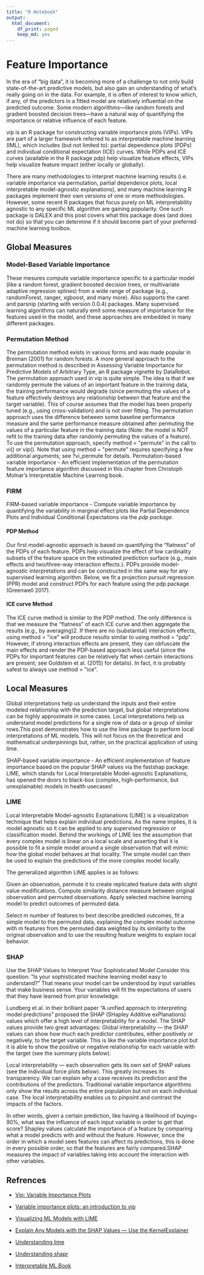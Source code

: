 ```yaml
---
title: "R Notebook"
output:
  html_document:
    df_print: paged
    keep_md: yes
---
```



# Feature Importance 

In the era of “big data”, it is becoming more of a challenge to not only build state-of-the-art predictive models, but also gain an understanding of what’s really going on in the data. For example, it is often of interest to know which, if any, of the predictors in a fitted model are relatively influential on the predicted outcome. Some modern algorithms—like random forests and gradient boosted decision trees—have a natural way of quantifying the importance or relative influence of each feature.

vip is an R package for constructing variable importance plots (VIPs). VIPs are part of a larger framework referred to as interpretable machine learning (IML), which includes (but not limited to): partial dependence plots (PDPs) and individual conditional expectation (ICE) curves. While PDPs and ICE curves (available in the R package pdp) help visualize feature effects, VIPs help visualize feature impact (either locally or globally). 

There are many methodologies to interpret machine learning results (i.e. variable importance via permutation, partial dependence plots, local interpretable model-agnostic explanations), and many machine learning R packages implement their own versions of one or more methodologies. However, some recent R packages that focus purely on ML interpretability agnostic to any specific ML algorithm are gaining popularity. One such package is DALEX and this post covers what this package does (and does not do) so that you can determine if it should become part of your preferred machine learning toolbox.


## Global Measures

### Model-Based Variable Importance 

These mesures compute variable importance specific to a particular model (like a random forest, gradient boosted decision trees, or multivariate adaptive regression splines) from a wide range of package (e.g., randomForest, ranger, xgboost, and many more). Also supports the caret and parsnip (starting with version 0.0.4) packages. Many supervised learning algorithms can naturally emit some measure of importance for the features used in the model, and these approaches are embedded in many different packages. 

### Permutation Method

The permutation method exists in various forms and was made popular in Breiman (2001) for random forests. A more general approach to the permutation method is described in Assessing Variable Importance for Predictive Models of Arbitrary Type, an R package vignette by DataRobot. The permutation approach used in vip is quite simple. The idea is that if we randomly permute the values of an important feature in the training data, the training performance would degrade (since permuting the values of a feature effectively destroys any relationship between that feature and the target variable). This of course assumes that the model has been properly tuned (e.g., using cross-validation) and is not over fitting. The permutation approach uses the difference between some baseline performance measure  and the same performance measure obtained after permuting the values of a particular feature in the training data (Note: the model is NOT refit to the training data after randomly permuting the values of a feature). To use the permutation approach, specify method = "permute" in the call to vi() or vip(). Note that using method = "permute" requires specifying a few additional arguments; see ?vi_permute for details. Permutation-based variable importance - An efficient implementation of the permutation feature importance algorithm discussed in this chapter from Christoph Molnar’s Interpretable Machine Learning book.

### FIRM
FIRM-based variable importance - Compute variable importance by quantifying the variability in marginal effect plots like Partial Dependence Plots and Individual Conditional Expectations via the *pdp package*.


#### PDP Method

Our first model-agnostic approach is based on quantifying the “flatness” of the PDPs of each feature. PDPs help visualize the effect of low cardinality subsets of the feature space on the estimated prediction surface (e.g., main effects and two/three-way interaction effects.). PDPs provide model-agnostic interpretations and can be constructed in the same way for any supervised learning algorithm. Below, we fit a projection pursuit regression (PPR) model and construct PDPs for each feature using the pdp package (Greenwell 2017).

#### ICE curve Method

The ICE curve method is similar to the PDP method. The only difference is that we measure the “flatness” of each ICE curve and then aggregate the results (e.g., by averaging)2. If there are no (substantial) interaction effects, using method = "ice" will produce results similar to using method = "pdp". However, if strong interaction effects are present, they can obfuscate the main effects and render the PDP-based approach less useful (since the PDPs for important features can be relatively flat when certain interactions are present; see Goldstein et al. (2015) for details). In fact, it is probably safest to always use method = "ice".

## Local Measures
Global interpretations help us understand the inputs and their entire modeled relationship with the prediction target, but global interpretations can be highly approximate in some cases. Local interpretations help us understand model predictions for a single row of data or a group of similar rows.This post demonstrates how to use the lime package to perform local interpretations of ML models. This will not focus on the theoretical and mathematical underpinnings but, rather, on the practical application of using lime.

SHAP-based variable importance - An efficient implementation of feature importance based on the popular SHAP values via the fastshap package.  LIME, which stands for Local Interpretable Model-agnostic Explanations, has opened the doors to black-box (complex, high-performance, but unexplainable) models in health usecases! 


### LIME


Local Interpretable Model-agnostic Explanations (LIME) is a visualization technique that helps explain individual predictions. As the name implies, it is model agnostic so it can be applied to any supervised regression or classification model. Behind the workings of LIME lies the assumption that every complex model is linear on a local scale and asserting that it is possible to fit a simple model around a single observation that will mimic how the global model behaves at that locality. The simple model can then be used to explain the predictions of the more complex model locally.

The generalized algorithm LIME applies is as follows:

Given an observation, permute it to create replicated feature data with slight value modifications.
Compute similarity distance measure between original observation and permuted observations.
Apply selected machine learning model to predict outcomes of permuted data.

Select m number of features to best describe predicted outcomes, fit a simple model to the permuted data, explaining the complex model outcome with m features from the permuted data weighted by its similarity to the original observation and to use the resulting feature weights to explain local behavior.

### SHAP

Use the SHAP Values to Interpret Your Sophisticated Model Consider this question: “Is your sophisticated machine learning model easy to understand?” That means your model can be understood by input variables that make business sense. Your variables will fit the expectations of users that they have learned from prior knowledge.

Lundberg et al. in their brilliant paper “A unified approach to interpreting model predictions” proposed the SHAP (SHapley Additive exPlanations) values which offer a high level of interpretability for a model. The SHAP values provide two great advantages:
Global interpretability — the SHAP values can show how much each predictor contributes, either positively or negatively, to the target variable. This is like the variable importance plot but it is able to show the positive or negative relationship for each variable with the target (see the summary plots below).

Local interpretability — each observation gets its own set of SHAP values (see the individual force plots below). This greatly increases its transparency. We can explain why a case receives its prediction and the contributions of the predictors. Traditional variable importance algorithms only show the results across the entire population but not on each individual case. The local interpretability enables us to pinpoint and contrast the impacts of the factors.

In other words, given a certain prediction, like having a likelihood of buying= 90%, what was the influence of each input variable in order to get that score? Shapley values calculate the importance of a feature by comparing what a model predicts with and without the feature. However, since the order in which a model sees features can affect its predictions, this is done in every possible order, so that the features are fairly compared.SHAP measures the impact of variables taking into account the interaction with other variables.



## Refrences

+ [Vip: Variable Importance Plots](https://koalaverse.github.io/vip/)

+ [Variable importance plots: an introduction to vip](https://koalaverse.github.io/vip/articles/vip.html)

+ [Visualizing ML Models with LIME](https://uc-r.github.io/lime)

+ [Explain Any Models with the SHAP Values — Use the KernelExplainer](https://towardsdatascience.com/explain-any-models-with-the-shap-values-use-the-kernelexplainer-79de9464897a)

+ [Understanding lime](https://cran.r-project.org/web/packages/lime/vignettes/Understanding_lime.html)

+ [Understanding shapr](https://cran.r-project.org/web/packages/shapr/vignettes/understanding_shapr.html)

+ [Interpretable ML Book](https://github.com/christophM/interpretable-ml-book)
